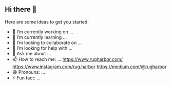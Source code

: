 ## Hi there 👋

Here are some ideas to get you started:

- 🔭 I’m currently working on ...
- 🌱 I’m currently learning ...
- 👯 I’m looking to collaborate on ...
- 🤔 I’m looking for help with ...
- 💬 Ask me about ...
- 📫 How to reach me: ... https://www.rugharbor.com/ https://www.instagram.com/rug.harbor https://medium.com/@rugharbor
- 😄 Pronouns: ...
- ⚡ Fun fact: ...

